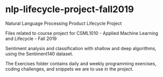 # nlp-lifecycle-project-fall2019
Natural Language Processing Product Lifecycle Project

Files related to course project for CSML1010 - Applied Machine Learning and Lifecycle - Fall 2019

Sentiment analysis and classification with shallow and deep algorithms, using the Sentiment140 dataset.

The Exercises folder contains daily and weekly programming exercises, coding challenges, and snippets we are to use in the project.
